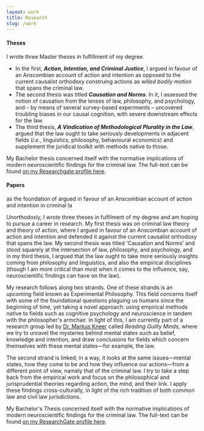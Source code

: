```yaml
---
layout: work
title: Research
slug: /work
---
```

#### Theses 

<p align="justify"> I wrote three Master theses in fulfillment of my degree. <ul>
  <li>In the first, <b><i>Action, Intention, and Criminal Justice</b></i>, I argued in favour of an Anscombian account of action and intention as opposed to the current causalist orthodoxy construing actions as <i>willed bodily motion</i> that spans the criminal law. </li>
  <li>The second thesis was titled <b><i>Causation and Norms</b></i>. In it, I assessed the notion of causation from the lenses of law, philosophy, and psychology, and – by means of several survey-based experiments – uncovered troubling biases in our causal cognition, with severe downstream effects for the law.</li>
  <li>The third thesis, <b><i>A Vindication of Methodological Plurality in the Law</i></b>, argued that the law ought to take seriously developments in adjacent fields (<i>i.e.</i>, linguistics, philosophy, behavioural economics) and supplement the juridical toolkit with methods native to those.  </li> 
</ul> 
My Bachelor thesis concerned itself with the normative implications of modern neuroscientific findings for the criminal law. The full-text can be found <a href="https://www.researchgate.net/publication/336839623_From_Is_to_Ought_How_Scientific_Research_in_the_Field_of_Moral_Cognition_Can_Impact_the_Criminal_Law">on my Researchgate profile here</a>.</p>  



#### Papers

 



 as the foundation of  argued in favour of an Anscombian account of action and intention in criminal la   

Unorthodoxly, I wrote three theses in fulfilment of my degree and am hoping to pursue a career in research. My first thesis was on criminal law theory and theory of action, where I argued in favour of an Anscombian account of action and intention and defended it against the current causalist orthodoxy that spans the law. My second thesis was titled 'Causation and Norms' and stood squarely at the intersection of law, philosophy, and psychology, and in my third thesis, I argued that the law ought to take more seriously insights coming from philosophy and linguistics, and also the empirical disciplines (though I am more critical than most when it comes to the influence, say, neuroscientific findings can have on the law).

My research follows along two strands. One of these strands is an upcoming field known as Experimental Philosophy. This field concerns itself with some of the foundational questions plaguing us humans since the beginning of time, yet taking a novel approach: using empirical methods native to fields such as cognitive psychology and neuroscience in tandem with the philosopher's armchair. In light of this, I am currently part of a research group led by [Dr. Markus Kneer](https://markuskneer.com/) called *Reading Guilty Minds*, where we try to unravel the mysteries behind mental states such as belief, knowledge and intention, and draw conclusions for fields which concern themselves with these mental states—for example, the law.

The second strand is linked; in a way, it looks at the same issues—mental states, how they come to be and how they influence our actions—from a different point of view, namely that of the criminal law. I try to take a step back from the empirical work and focus on the philosophical and jurisprudential theories regarding action, the mind, and their link. I apply these findings cross-culturally, in light of the rich tradition of both common law and civil law jurisdictions.

My Bachelor's Thesis concerned itself with the normative implications of modern neuroscientific findings for the criminal law. The full-text can be found [on my ResearchGate profile here](https://www.researchgate.net/publication/336839623_From_Is_to_Ought_How_Scientific_Research_in_the_Field_of_Moral_Cognition_Can_Impact_the_Criminal_Law).



